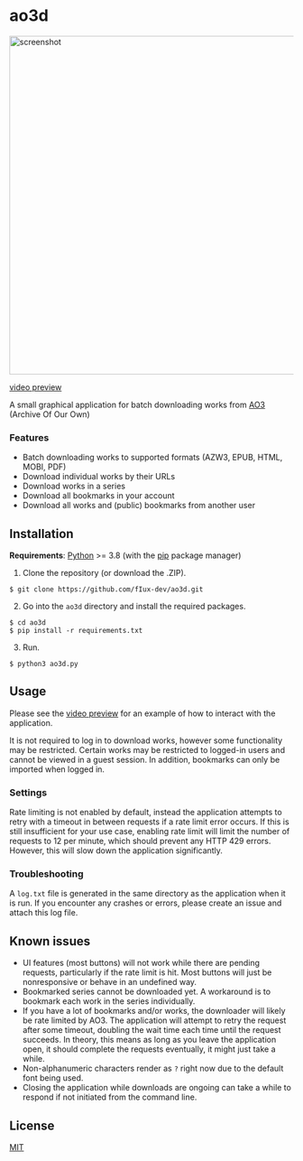 # ao3d
<img src="https://user-images.githubusercontent.com/96564770/147376353-47423c0c-55cd-4426-96fc-7acff20ed21b.png" alt="screenshot" width="600">

[video preview](https://imgur.com/a/mhInPfK)

A small graphical application for batch downloading works from [AO3](https://archiveofourown.org/) (Archive Of Our Own)

### Features
* Batch downloading works to supported formats (AZW3, EPUB, HTML, 
MOBI, PDF)
* Download individual works by their URLs
* Download works in a series
* Download all bookmarks in your account
* Download all works and (public) bookmarks from another user


## Installation
**Requirements**: [Python](https://www.python.org/) >= 3.8 (with the [pip](https://pypi.org/project/pip/) package manager)

1. Clone the repository (or download the .ZIP).
```
$ git clone https://github.com/fIux-dev/ao3d.git
```
2. Go into the `ao3d` directory and install the required packages.
```
$ cd ao3d
$ pip install -r requirements.txt
```
3. Run.
```
$ python3 ao3d.py
```

## Usage
Please see the [video preview](https://imgur.com/a/mhInPfK) for an example of how to interact with the application.

It is not required to log in to download works, however some functionality may be restricted. Certain works may be 
restricted to logged-in users and cannot be viewed in a guest session. In addition, bookmarks can only be imported
when logged in.

### Settings

Rate limiting is not enabled by default, instead the application attempts to retry with a timeout in between
requests if a rate limit error occurs. If this is still insufficient for your use case, enabling rate limit will 
limit the number of requests to 12 per minute, which should prevent any HTTP 429 errors. However, this will slow
down the application significantly.

### Troubleshooting
A `log.txt` file is generated in the same directory as the application when it is run. If you encounter any crashes 
or errors, please create an issue and attach this log file.

## Known issues
* UI features (most buttons) will not work while there are pending requests, particularly if the rate limit is hit.
Most buttons will just be nonresponsive or behave in an undefined way.
* Bookmarked series cannot be downloaded yet. A workaround is to bookmark each 
work in the series individually.
* If you have a lot of bookmarks and/or works, the downloader will likely be rate limited by AO3. The application will
attempt to retry the request after some timeout, doubling the wait time each time until the request
succeeds. In theory, this means as long as you leave the application open, it should complete the requests eventually,
it might just take a while.
* Non-alphanumeric characters render as `?` right now due to the default font being used.
* Closing the application while downloads are ongoing can take a while to respond if not initiated from the command line.

## License

[MIT](https://choosealicense.com/licenses/mit/)

